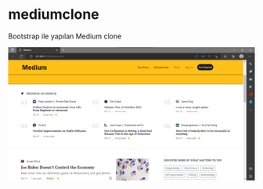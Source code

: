 # mediumclone
Bootstrap ile yapılan Medium clone

![](/image/Ekran%20g%C3%B6r%C3%BCnt%C3%BCs%C3%BC%202022-10-25%20233159.png)
